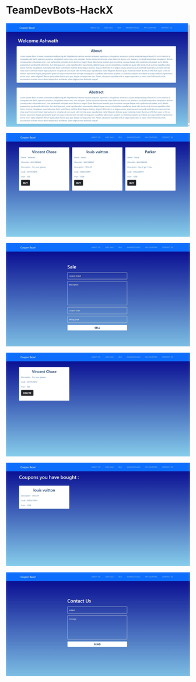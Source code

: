 # TeamDevBots-HackX

![](images/aboutus.jpeg)

![](images/buy.jpeg)

![](images/sell.jpeg)

![](images/managesale.jpeg)

![](images/mycoupon.jpeg)

![](images/contactus.jpeg)
